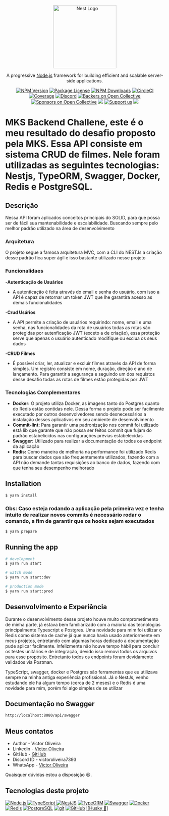 <p align="center">
  <a href="http://nestjs.com/" target="blank"><img src="https://nestjs.com/img/logo-small.svg" width="200" alt="Nest Logo" /></a>
</p>

[circleci-image]: https://img.shields.io/circleci/build/github/nestjs/nest/master?token=abc123def456
[circleci-url]: https://circleci.com/gh/nestjs/nest

  <p align="center">A progressive <a href="http://nodejs.org" target="_blank">Node.js</a> framework for building efficient and scalable server-side applications.</p>
    <p align="center">
<a href="https://www.npmjs.com/~nestjscore" target="_blank"><img src="https://img.shields.io/npm/v/@nestjs/core.svg" alt="NPM Version" /></a>
<a href="https://www.npmjs.com/~nestjscore" target="_blank"><img src="https://img.shields.io/npm/l/@nestjs/core.svg" alt="Package License" /></a>
<a href="https://www.npmjs.com/~nestjscore" target="_blank"><img src="https://img.shields.io/npm/dm/@nestjs/common.svg" alt="NPM Downloads" /></a>
<a href="https://circleci.com/gh/nestjs/nest" target="_blank"><img src="https://img.shields.io/circleci/build/github/nestjs/nest/master" alt="CircleCI" /></a>
<a href="https://coveralls.io/github/nestjs/nest?branch=master" target="_blank"><img src="https://coveralls.io/repos/github/nestjs/nest/badge.svg?branch=master#9" alt="Coverage" /></a>
<a href="https://discord.gg/G7Qnnhy" target="_blank"><img src="https://img.shields.io/badge/discord-online-brightgreen.svg" alt="Discord"/></a>
<a href="https://opencollective.com/nest#backer" target="_blank"><img src="https://opencollective.com/nest/backers/badge.svg" alt="Backers on Open Collective" /></a>
<a href="https://opencollective.com/nest#sponsor" target="_blank"><img src="https://opencollective.com/nest/sponsors/badge.svg" alt="Sponsors on Open Collective" /></a>
  <a href="https://paypal.me/kamilmysliwiec" target="_blank"><img src="https://img.shields.io/badge/Donate-PayPal-ff3f59.svg"/></a>
    <a href="https://opencollective.com/nest#sponsor"  target="_blank"><img src="https://img.shields.io/badge/Support%20us-Open%20Collective-41B883.svg" alt="Support us"></a>
  <a href="https://twitter.com/nestframework" target="_blank"><img src="https://img.shields.io/twitter/follow/nestframework.svg?style=social&label=Follow"></a>
</p>
  <!--[![Backers on Open Collective](https://opencollective.com/nest/backers/badge.svg)](https://opencollective.com/nest#backer)
  [![Sponsors on Open Collective](https://opencollective.com/nest/sponsors/badge.svg)](https://opencollective.com/nest#sponsor)-->

# MKS Backend Challene, este é o meu resultado do desafio proposto pela MKS. Essa API consiste em sistema CRUD de filmes. Nele foram utilizadas as seguintes tecnologias: Nestjs, TypeORM, Swagger, Docker, Redis e PostgreSQL.

## Descrição 
Nessa API foram aplicados conceitos principais do SOLID, para que possa ser de fácil sua mantenabilidade e escalabilidade. Buscando sempre pelo melhor padrão utilizado na área de desenvolvimento

### Arquitetura
O projeto segue a famosa arquitetura MVC, com a CLI do NESTJs a criação desse padrão fica super ágil e isso bastante utilizado nesse projeto 

### Funcionalidaes

-**Autenticação de Usuários**
  - A autenticação é feita através do email e senha do usuário, com isso a API é capaz de retornar um token JWT que lhe garantira acesso as demais funcionalidades

-**Crud Usários**
  - A API permite a criação de usuários requirindo: nome, email e uma senha, nas funcionalidades da rota de usuários todas as rotas são protegidas por autenficação JWT (exceto a de criação), essa proteção serve que apenas o usuário autenticado modifique ou exclua os seus dados

-**CRUD Filmes**
  - É possível criar, ler, atualizar e excluir filmes através da API de forma simples. Um registro consiste em nome, duração, direção e ano de lançamento. Para garantir a segurança e seguindo um dos requistos desse desafio todas as rotas de filmes estão protegidas por JWT


### Tecnologias Complementares

- **Docker:** O projeto utiliza Docker, as imagens tanto do Postgres quanto do Redis estão contidas nele. Dessa forma o projeto pode ser facilmente executado por outros desenvolvedores sendo desnecessários a instalação desses aplicativos em seu ambiente de desenvolvimento
- **Commit-lint:** Para garantir uma padronização nos commit foi utilizado está lib que garante que não possa ser feitos commit que fujam do padrão estabelicidos nas configurações prévias estabelecidas 
- **Swagger:** Utilizado para realizar a documentação de todos os endpoint da aplicação
- **Redis:** Como maneira de melhoria na performance foi utilizado Redis para buscar dados que são frequentemente utilizados, fazendo com a API não demande tantas requisições ao banco de dados, fazendo com que tenha seu desempenho melhorado 

## Installation

```bash
$ yarn install
```
### Obs: Caso esteja rodando a aplicação pela primeira vez e tenha intuito de realizar novos commits é necessário rodar o comando, a fim de garantir que os hooks sejam executados
```bash
$ yarn prepare
```

## Running the app

```bash
# development
$ yarn run start

# watch mode
$ yarn run start:dev

# production mode
$ yarn run start:prod
```
## Desenvolvimento e Experiência
Durante o desenvolvimento desse projeto houve muito comprometimento de minha parte, já estava bem familiarizado com a maioria das tecnologias principalmente Typescript e Postgres. Uma novidade para mim foi utilizar o Redis como sistema de cache já que nunca havia usado anteriormente em meus projetos, entretando com algumas horas dedicado a documentação pude aplicar facilmente.
Infelizmente não houve tempo hábil para concluir os testes unitários e de integração, devido isso removi todos os arquivos para esse propósito. Entretanto todos os endpoints foram devidamente validados via Postman.

TypeScript, swagger, docker e Postgres são ferramentas que eu utilizava sempre na minha antiga experiência profissional. Já o NestJs, venho estudando ele há algum tempo (cerca de 2 meses) e o Redis é uma novidade para mim, porém foi algo simples de se utilizar

## Documentação no Swagger
```bash
http://localhost:8080/api/swagger
```

## Meus contatos

- Author - Victor Oliveira
- Linkedin - [Victor Oliveira](https://www.linkedin.com/in/victor-oliveira-7a5a94103/)
- GitHub - [GitHub](https://github.com/ovitor38)
- Discord ID - victoroliveira7393
- WhatsApp - [Victor Oliveira](https://wa.me/qr/LPRKOV2PPKMDC1)

Quaisquer dúvidas estou a disposição 😃.
##  Tecnologias deste projeto

[![Node.js](https://img.shields.io/badge/-Node.js-339933?style=flat-square&logo=node.js&logoColor=white)](https://nodejs.org/)
[![TypeScript](https://img.shields.io/badge/-TypeScript-007ACC?style=flat-square&logo=typescript&logoColor=white)](https://www.typescriptlang.org/)
[![NestJS](https://img.shields.io/badge/-NestJS-E0234E?style=flat-square&logo=nestjs&logoColor=white)](https://nestjs.com/)
[![TypeORM](https://img.shields.io/badge/-TypeORM-F37626?style=flat-square&logo=typeorm&logoColor=white)](https://typeorm.io/)
[![Swagger](https://img.shields.io/badge/-Swagger-85EA2D?style=flat-square&logo=swagger&logoColor=black)](https://swagger.io/)
[![Docker](https://img.shields.io/badge/-Docker-2496ED?style=flat-square&logo=docker&logoColor=white)](https://www.docker.com/)
[![Redis](https://img.shields.io/badge/-Redis-DC382D?style=flat-square&logo=redis&logoColor=white)](https://redis.io/)
[![PostgreSQL](https://img.shields.io/badge/-PostgreSQL-336791?style=flat-square&logo=postgresql&logoColor=white)](https://www.postgresql.org/)
[![git](https://img.shields.io/badge/-git-F05032?style=flat-square&logo=git&logoColor=white)](https://git-scm.com/)
[![GitHub](https://img.shields.io/badge/-GitHub-181717?style=flat-square&logo=github&logoColor=white)](https://github.com/)
[![Husky 🐶]](https://typicode.github.io/husky/)